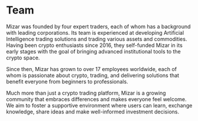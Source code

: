 # Team

Mizar was founded by four expert traders, each of whom has a background with leading corporations. Its team is experienced at developing Artificial Intelligence trading solutions and trading various assets and commodities. Having been crypto enthusiasts since 2016, they self-funded Mizar in its early stages with the goal of bringing advanced institutional tools to the crypto space.

Since then, Mizar has grown to over 17 employees worldwide, each of whom is passionate about crypto, trading, and delivering solutions that benefit everyone from beginners to professionals.

Much more than just a crypto trading platform, Mizar is a growing community that embraces differences and makes everyone feel welcome. We aim to foster a supportive environment where users can learn, exchange knowledge, share ideas and make well-informed investment decisions.
